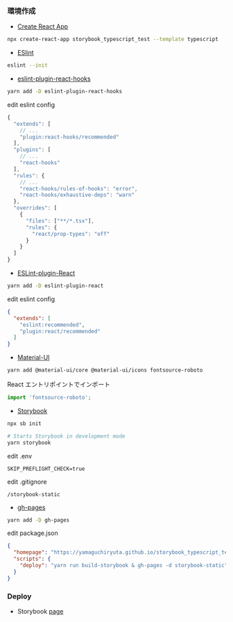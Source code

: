 ### 環境作成

- [Create React App](https://github.com/facebook/create-react-app)

```bash
npx create-react-app storybook_typescript_test --template typescript
```

- [ESlint](https://github.com/eslint/eslint)

```bash
eslint --init
```

- [eslint-plugin-react-hooks](https://www.npmjs.com/package/eslint-plugin-react-hooks)

```bash
yarn add -D eslint-plugin-react-hooks
```

edit eslint config

``` JavaScript
{
  "extends": [
    // ...
    "plugin:react-hooks/recommended"
  ],
  "plugins": [
    // ...
    "react-hooks"
  ],
  "rules": {
    // ...
    "react-hooks/rules-of-hooks": "error",
    "react-hooks/exhaustive-deps": "warn"
  },
  "overrides": [
    {
      "files": ["**/*.tsx"],
      "rules": {
        "react/prop-types": "off"
      }
    }
  ]
}
```

- [ESLint-plugin-React](https://github.com/yannickcr/eslint-plugin-react)

```bash
yarn add -D eslint-plugin-react
```

edit eslint config

```JSON
{
  "extends": [
    "eslint:recommended",
    "plugin:react/recommended"
  ]
}
```

- [Material-UI](https://github.com/mui-org/material-ui)

```bash
yarn add @material-ui/core @material-ui/icons fontsource-roboto
```

React エントリポイントでインポート

```TypeScript
import 'fontsource-roboto';
```

- [Storybook](https://github.com/storybookjs/storybook)

```bash
npx sb init

# Starts Storybook in development mode
yarn storybook
```

edit .env

```
SKIP_PREFLIGHT_CHECK=true
```

edit .gitignore

```
/storybook-static
```

- [gh-pages](https://github.com/tschaub/gh-pages)

```bash
yarn add -D gh-pages
```

edit package.json

```JSON
{
  "homepage": "https://yamaguchiryuta.github.io/storybook_typescript_test/",
  "scripts": {
    "deploy": "yarn run build-storybook & gh-pages -d storybook-static"
  }
}
```

### Deploy

- Storybook [page](https://yamaguchiryuta.github.io/storybook_typescript_test/)
